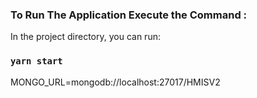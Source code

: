 ### To Run The Application Execute the Command : 

In the project directory, you can run:

### `yarn start`

MONGO_URL=mongodb://localhost:27017/HMISV2